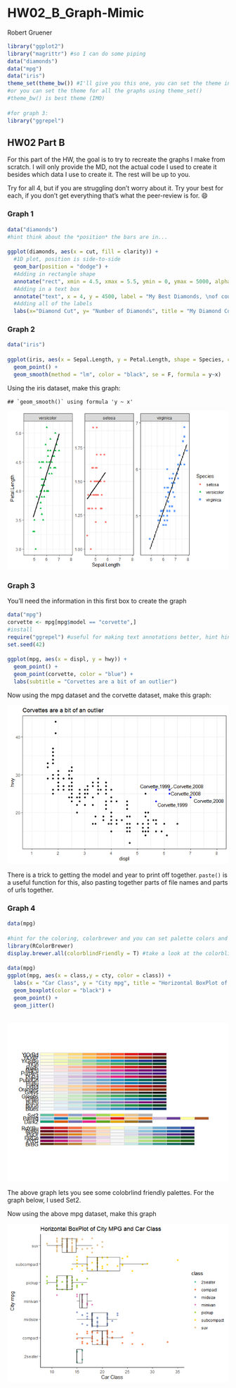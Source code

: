 HW02\_B\_Graph-Mimic
================
Robert Gruener

``` r
library("ggplot2")
library("magrittr") #so I can do some piping
data("diamonds")
data("mpg")
data("iris")
theme_set(theme_bw()) #I'll give you this one, you can set the theme individually for graphs
#or you can set the theme for all the graphs using theme_set()
#theme_bw() is best theme (IMO)

#for graph 3:
library("ggrepel")
```

## HW02 Part B

For this part of the HW, the goal is to try to recreate the graphs I
make from scratch. I will only provide the MD, not the actual code I
used to create it besides which data I use to create it. The rest will
be up to you.

Try for all 4, but if you are struggling don’t worry about it. Try your
best for each, if you don’t get everything that’s what the peer-review
is for. :smile:

### Graph 1

``` r
data("diamonds")
#hint think about the *position* the bars are in...

ggplot(diamonds, aes(x = cut, fill = clarity)) +
  #1D plot, position is side-to-side
  geom_bar(position = "dodge") +
  #Adding in rectangle shape
  annotate("rect", xmin = 4.5, xmax = 5.5, ymin = 0, ymax = 5000, alpha = 0.4) +
  #Adding in a text box
  annotate("text", x = 4, y = 4500, label = "My Best Diamonds, \nof course") +
  #Adding all of the labels
  labs(x="Diamond Cut", y= "Number of Diamonds", title = "My Diamond Collection", subtitle = "Boxplot representing the number of diamonds in my diamond collection by type of cut and clarity of diamond")

```

### Graph 2

``` r
data("iris")

ggplot(iris, aes(x = Sepal.Length, y = Petal.Length, shape = Species, color = Species)) +
  geom_point() +
  geom_smooth(method = "lm", color = "black", se = F, formula = y~x)


```

Using the iris dataset, make this graph:

    ## `geom_smooth()` using formula 'y ~ x'

![](HW02_B_Mimic_files/figure-gfm/unnamed-chunk-4-1.png)<!-- -->

### Graph 3

You’ll need the information in this first box to create the graph

``` r
data("mpg")
corvette <- mpg[mpg$model == "corvette",]
#install
require("ggrepel") #useful for making text annotations better, hint hint
set.seed(42)

ggplot(mpg, aes(x = displ, y = hwy)) +
  geom_point() +
  geom_point(corvette, color = "blue") +
  labs(subtitle = "Corvettes are a bit of an outlier")

```

Now using the mpg dataset and the corvette dataset, make this graph:

![](HW02_B_Mimic_files/figure-gfm/unnamed-chunk-6-1.png)<!-- -->

There is a trick to getting the model and year to print off together.
`paste()` is a useful function for this, also pasting together parts of
file names and parts of urls together.

### Graph 4

``` r
data(mpg)

#hint for the coloring, colorbrewer and you can set palette colors and make your graphs colorblind friendly
library(RColorBrewer)
display.brewer.all(colorblindFriendly = T) #take a look at the colorblindfriendly options

data(mpg)
ggplot(mpg, aes(x = class,y = cty, color = class)) +
  labs(x = "Car Class", y = "City mpg", title = "Horizontal BoxPlot of City MPG and Car Class") +
  geom_boxplot(color = "black") +
  geom_point() +
  geom_jitter() 
  

```

![](HW02_B_Mimic_files/figure-gfm/unnamed-chunk-7-1.png)<!-- -->

The above graph lets you see some colobrlind friendly palettes. For the
graph below, I used Set2.

Now using the above mpg dataset, make this graph

![](HW02_B_Mimic_files/figure-gfm/unnamed-chunk-8-1.png)<!-- -->
